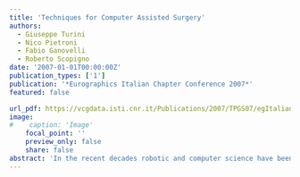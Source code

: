 ```yaml
---
title: 'Techniques for Computer Assisted Surgery'
authors:
  - Giuseppe Turini
  - Nico Pietroni
  - Fabio Ganovelli
  - Roberto Scopigno
date: '2007-01-01T00:00:00Z'
publication_types: ['1']
publication: '*Eurographics Italian Chapter Conference 2007*'
featured: false

url_pdf: https://vcgdata.isti.cnr.it/Publications/2007/TPGS07/egItalian.pdf
image:
#    caption: 'Image'
    focal_point: ''
    preview_only: false
    share: false
abstract: 'In the recent decades robotic and computer science have been gaining more and more relevance in all aspects of our lives. In surgery, for example, they gave birth to procedures that would be impossible to perform otherwise (e.g. tele-surgery, nano-surgery). On this regard, these applied sciences already play an important role in assisting the surgeon both in the operative room and as a support in the education of young surgeons, but much work has still to be done. This paper presents some research and applicative results on Computer Assisted Surgery achieved in the framework of Endocas, a newly founded Center of Excellence in Pisa: A method for segmentation of anatomic parts from 3D dataset able to recover shapes from noisy 3D dataset; A technique for simulating bone drilling using a adaptive decomposition of tetrahedral meshes; A new open source library to support the implementation of techniques for simulating deformable objects.'
---
```

